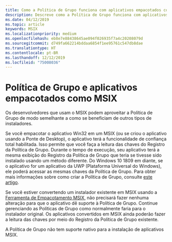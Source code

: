 ```yaml
---
title: Como a Política de Grupo funciona com aplicativos empacotados como MSIX
description: Descreve como a Política de Grupo funciona com aplicativos convertidos em MSIX.
ms.date: 04/12/2019
ms.topic: article
keywords: MSIX
ms.localizationpriority: medium
ms.openlocfilehash: eb8e7e88438645ae094f026935f7a4c20208079d
ms.sourcegitcommit: d749fa662214bddaa6854f1ee95761c547db8dae
ms.translationtype: HT
ms.contentlocale: pt-BR
ms.lasthandoff: 12/12/2019
ms.locfileid: "75008036"
---
```

# <a name="group-policy-and-msix-packaged-apps"></a>Política de Grupo e aplicativos empacotados como MSIX

Os desenvolvedores que usam o MSIX podem aproveitar a Política de Grupo de modo semelhante a como se beneficiam de outros tipos de instaladores.

Se você empacotar o aplicativo Win32 em um MSIX (ou se criou o aplicativo usando a Ponte de Desktop), o aplicativo terá a funcionalidade de confiança total habilitada. Isso permite que você faça a leitura das chaves do Registro da Política de Grupo. Durante o tempo de execução, seu aplicativo terá a mesma exibição do Registro da Política de Grupo que teria se tivesse sido instalado usando um método diferente. Do Windows 10 1809 em diante, se o aplicativo for um aplicativo da UWP (Plataforma Universal do Windows), ele poderá acessar as mesmas chaves da Política de Grupo. Para obter mais informações sobre como criar a Política de Grupo, consulte [este artigo](https://docs.microsoft.com/openspecs/windows_protocols/ms-gpreg/834da877-264f-4589-9b80-b6b012c8edc3).

Se você estiver convertendo um instalador existente em MSIX usando a [Ferramenta de Empacotamento MSIX](mpt-overview.md), não precisará fazer nenhuma alteração para que o aplicativo dê suporte à Política de Grupo. Continue gerenciando as Políticas de Grupo como normalmente faria para o instalador original. Os aplicativos convertidos em MSIX ainda poderão fazer a leitura das chaves por meio do Registro da Política de Grupo existente. 

A Política de Grupo não tem suporte nativo para a instalação de aplicativos MSIX. 
